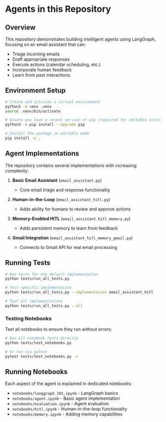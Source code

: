 # Agents in this Repository

## Overview

This repository demonstrates building intelligent agents using LangGraph, focusing on an email assistant that can:
- Triage incoming emails
- Draft appropriate responses
- Execute actions (calendar scheduling, etc.)
- Incorporate human feedback
- Learn from past interactions

## Environment Setup

```bash
# Create and activate a virtual environment
python3 -m venv .venv
source .venv/bin/activate

# Ensure you have a recent version of pip (required for editable installs with pyproject.toml)
python3 -m pip install --upgrade pip

# Install the package in editable mode
pip install -e .
```

## Agent Implementations

The repository contains several implementations with increasing complexity:

1. **Basic Email Assistant** (`email_assistant.py`)
   - Core email triage and response functionality

2. **Human-in-the-Loop** (`email_assistant_hitl.py`) 
   - Adds ability for humans to review and approve actions

3. **Memory-Enabled HITL** (`email_assistant_hitl_memory.py`)
   - Adds persistent memory to learn from feedback

4. **Gmail Integration** (`email_assistant_hitl_memory_gmail.py`)
   - Connects to Gmail API for real email processing

## Running Tests

```bash
# Run tests for the default implementation
python tests/run_all_tests.py

# Test specific implementation
python tests/run_all_tests.py --implementation email_assistant_hitl

# Test all implementations
python tests/run_all_tests.py --all
```

### Testing Notebooks

Test all notebooks to ensure they run without errors:

```bash
# Run all notebook tests directly
python tests/test_notebooks.py

# Or run via pytest
pytest tests/test_notebooks.py -v
```

## Running Notebooks

Each aspect of the agent is explained in dedicated notebooks:
- `notebooks/langgraph_101.ipynb` - LangGraph basics
- `notebooks/agent.ipynb` - Basic agent implementation
- `notebooks/evaluation.ipynb` - Agent evaluation
- `notebooks/hitl.ipynb` - Human-in-the-loop functionality
- `notebooks/memory.ipynb` - Adding memory capabilities
